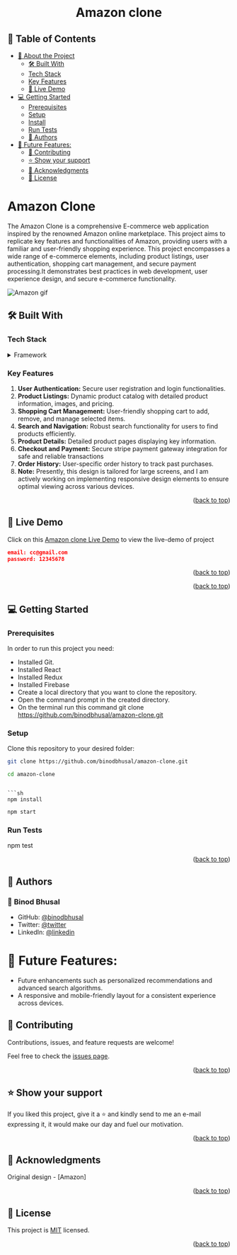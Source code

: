 <a name="readme-top"></a>

<div align="center">

  <br/>
  <h1>Amazon clone</h1>

</div>

## 📗 Table of Contents

- [📖 About the Project](#about-project)
  - [🛠 Built With ](#-built-with-)
  - [Tech Stack ](#tech-stack-)
  - [Key Features ](#key-features-)
  - [🚀 Live Demo](#live-demo)
- [💻 Getting Started ](#-getting-started-)
  - [Prerequisites](#prerequisites)
  - [Setup](#setup)
  - [Install](#install)
  - [Run Tests](#run-tests)
  - [👥 Authors ](#-authors-)
- [🔭 Future Features:](#-future-features)
  - [🤝 Contributing ](#-contributing-)
  - [⭐️ Show your support ](#️-show-your-support-)
  - [🙏 Acknowledgments ](#-acknowledgments-)
  - [📝 License ](#-license-)

<!-- PROJECT DESCRIPTION -->

# Amazon Clone <a name="about-project"></a>

The Amazon Clone is a comprehensive E-commerce web application inspired by the renowned Amazon online marketplace. This project aims to replicate key features and functionalities of Amazon, providing users with a familiar and user-friendly shopping experience. This project encompasses a wide range of e-commerce elements, including product listings, user authentication, shopping cart management, and secure payment processing.It demonstrates best practices in web development, user experience design, and secure e-commerce functionality.

![Amazon gif](./amazon_clone.gif)

## 🛠 Built With <a name="built-with"></a>

### Tech Stack <a name="tech-stack"></a>

<details>
  <summary>Framework</summary>
  <ul>
    <li><a href="https://react.dev/">React</a></li>
    <li><a href="https://redux.js.org/">Redux</a></li>
    <li><a href="https://reactrouter.com/en/main">React Router</a></li>
    <li><a href="#">SCSS/TailwindCSS</a></li>
  </ul>
  <summary>Backend /Tools</summary>
  <ul>
    <li><a href="https://firebase.google.com/">Firebase</a></li>
        <li><a href="https://stripe.com/">STRIPE</a></li>
    </ul>
</details>

<!-- Features -->

### Key Features <a name="key-features"></a>

1. <strong>User Authentication:</strong> Secure user registration and login functionalities.
2. <strong>Product Listings:</strong> Dynamic product catalog with detailed product information, images, and pricing.
3. <strong>Shopping Cart Management:</strong> User-friendly shopping cart to add, remove, and manage selected items.
4. <strong>Search and Navigation:</strong> Robust search functionality for users to find products efficiently.
5. <strong>Product Details:</strong> Detailed product pages displaying key information.
6. <strong>Checkout and Payment:</strong> Secure stripe payment gateway integration for safe and reliable transactions
7. <strong>Order History:</strong> User-specific order history to track past purchases.
8. <strong>Note:</strong> Presently, this design is tailored for large screens, and I am actively working on implementing responsive design elements to ensure optimal viewing across various devices.<p align="right">(<a href="#readme-top">back to top</a>)</p>

## 🚀 Live Demo <a name="live-demo"></a>

 Click on this [Amazon clone Live Demo](#) to view the live-demo of project
  ```json
email: cc@gmail.com
password: 12345678
```
<p align="right">(<a href="#readme-top">back to top</a>)</p>

<p align="right">(<a href="#readme-top">back to top</a>)</p>

<!-- GETTING STARTED -->

## 💻 Getting Started <a name="getting-started"></a>

### Prerequisites

In order to run this project you need:

- Installed Git.
- Installed React
- Installed Redux
- Installed Firebase
- Create a local directory that you want to clone the repository.
- Open the command prompt in the created directory.
- On the terminal run this command git clone https://github.com/binodbhusal/amazon-clone.git

### Setup

Clone this repository to your desired folder:

```sh
git clone https://github.com/binodbhusal/amazon-clone.git
```

```sh
cd amazon-clone
```

````

```sh
npm install
````

```sh
npm start
```

### Run Tests

npm test

<p align="right">(<a href="#readme-top">back to top</a>)</p>

<!-- AUTHORS -->

## 👥 Authors <a name="authors"></a>

### 👤 **Binod Bhusal**

- GitHub: [@binodbhusal](https://github.com/binodbhusal)
- Twitter: [@twitter](https://twitter.com/Binod_ironLad)
- LinkedIn: [@linkedin](https://www.linkedin.com/in/binodbhusal/)

# 🔭 Future Features:

- Future enhancements such as personalized recommendations and advanced search algorithms.
- A responsive and mobile-friendly layout for a consistent experience across devices.

## 🤝 Contributing <a name="contributing"></a>

Contributions, issues, and feature requests are welcome!

Feel free to check the [issues page](https://github.com/binodbhusal/amazon-clone/issues).

<p align="right">(<a href="#readme-top">back to top</a>)</p>

<!-- SUPPORT -->

## ⭐️ Show your support <a name="support"></a>

If you liked this project, give it a ⭐️ and kindly send to me an e-mail expressing it, it would make our day and fuel our motivation.

<p align="right">(<a href="#readme-top">back to top</a>)</p>

<!-- ACKNOWLEDGEMENTS -->

## 🙏 Acknowledgments <a name="acknowledgements"></a>

Original design - [Amazon]

<p align="right">(<a href="#readme-top">back to top</a>)</p>

<!-- LICENSE -->

## 📝 License <a name="license"></a>

This project is [MIT](./LICENSE) licensed.

<p align="right">(<a href="#readme-top">back to top</a>)</p>
